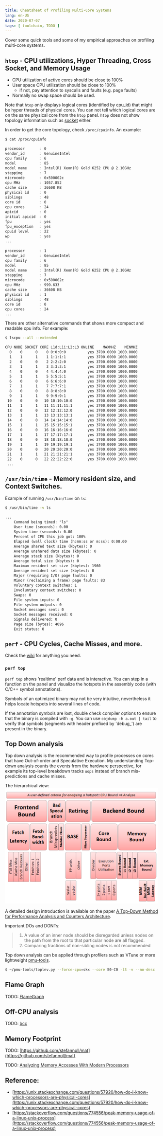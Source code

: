 ```yaml
---
title: Cheatsheet of Profiling Multi-Core Systems
lang: en-US
date: 2020-07-07
tags: [ toolchain, TODO ]
---
```


Cover some quick tools and some of my empirical approaches on profiling multi-core systems.
<!-- more -->

## `htop` - CPU utilizations, Hyper Threading, Cross Socket, and Memory Usage 

- CPU utilization of active cores should be close to 100%
- User space CPU utilization should be close to 100%
  - if not, pay attention to syscalls and faults (e.g. page faults)
- Normally no swap space should be used.


Note that `htop` only displays logical cores (identified by cpu_id) that might be hyper threads of physical cores. 
You can not tell which logical cores are on the same physical core from the `htop` panel.
`htop` does not show topology information such as [socket](https://en.wikipedia.org/wiki/CPU_socket) either.

In order to get the core topology, check `/proc/cpuinfo`.
An example:
``` bash
$ cat /proc/cpuinfo
```
```
processor       : 0
vendor_id       : GenuineIntel
cpu family      : 6
model           : 85
model name      : Intel(R) Xeon(R) Gold 6252 CPU @ 2.10GHz
stepping        : 7
microcode       : 0x500002c
cpu MHz         : 1057.852
cache size      : 36608 KB
physical id     : 0
siblings        : 48
core id         : 0
cpu cores       : 24
apicid          : 0
initial apicid  : 0
fpu             : yes
fpu_exception   : yes
cpuid level     : 22
wp              : yes
...

processor       : 1
vendor_id       : GenuineIntel
cpu family      : 6
model           : 85
model name      : Intel(R) Xeon(R) Gold 6252 CPU @ 2.10GHz
stepping        : 7
microcode       : 0x500002c
cpu MHz         : 999.633
cache size      : 36608 KB
physical id     : 1
siblings        : 48
core id         : 0
cpu cores       : 24
...
```

There are other alternative commands that shows more compact and readable cpu info.
For example:
``` bash
$ lscpu --all --extended
```
```
CPU NODE SOCKET CORE L1d:L1i:L2:L3 ONLINE    MAXMHZ    MINMHZ
  0    0      0    0 0:0:0:0          yes 3700.0000 1000.0000
  1    1      1    1 1:1:1:1          yes 3700.0000 1000.0000
  2    0      0    2 2:2:2:0          yes 3700.0000 1000.0000
  3    1      1    3 3:3:3:1          yes 3700.0000 1000.0000
  4    0      0    4 4:4:4:0          yes 3700.0000 1000.0000
  5    1      1    5 5:5:5:1          yes 3700.0000 1000.0000
  6    0      0    6 6:6:6:0          yes 3700.0000 1000.0000
  7    1      1    7 7:7:7:1          yes 3700.0000 1000.0000
  8    0      0    8 8:8:8:0          yes 3700.0000 1000.0000
  9    1      1    9 9:9:9:1          yes 3700.0000 1000.0000
 10    0      0   10 10:10:10:0       yes 3700.0000 1000.0000
 11    1      1   11 11:11:11:1       yes 3700.0000 1000.0000
 12    0      0   12 12:12:12:0       yes 3700.0000 1000.0000
 13    1      1   13 13:13:13:1       yes 3700.0000 1000.0000
 14    0      0   14 14:14:14:0       yes 3700.0000 1000.0000
 15    1      1   15 15:15:15:1       yes 3700.0000 1000.0000
 16    0      0   16 16:16:16:0       yes 3700.0000 1000.0000
 17    1      1   17 17:17:17:1       yes 3700.0000 1000.0000
 18    0      0   18 18:18:18:0       yes 3700.0000 1000.0000
 19    1      1   19 19:19:19:1       yes 3700.0000 1000.0000
 20    0      0   20 20:20:20:0       yes 3700.0000 1000.0000
 21    1      1   21 21:21:21:1       yes 3700.0000 1000.0000
 22    0      0   22 22:22:22:0       yes 3700.0000 1000.0000
 ...

```

## `/usr/bin/time` - Memory resident size, and  Context Switches.

Example of running `/usr/bin/time` on `ls`:
``` bash
$ /usr/bin/time -v ls
```
```
...
	Command being timed: "ls"
	User time (seconds): 0.00
	System time (seconds): 0.00
	Percent of CPU this job got: 100%
	Elapsed (wall clock) time (h:mm:ss or m:ss): 0:00.00
	Average shared text size (kbytes): 0
	Average unshared data size (kbytes): 0
	Average stack size (kbytes): 0
	Average total size (kbytes): 0
	Maximum resident set size (kbytes): 1960
	Average resident set size (kbytes): 0
	Major (requiring I/O) page faults: 0
	Minor (reclaiming a frame) page faults: 83
	Voluntary context switches: 1
	Involuntary context switches: 0
	Swaps: 0
	File system inputs: 0
	File system outputs: 0
	Socket messages sent: 0
	Socket messages received: 0
	Signals delivered: 0
	Page size (bytes): 4096
	Exit status: 0
```

## `perf` - CPU Cycles, Cache Misses, and more.

Check the [wiki](https://perf.wiki.kernel.org/index.php/Main_Page) for anything you need.

### `perf top`

`perf top` shows 'realtime' perf data and is interactive.
You can step in a function on the panel and visualize the hotspots in the assembly code (with C/C++ symbol annotations).

Symbols of an optimized binary may not be very intuitive, nevertheless it helps locate hotspots into several lines of code.

If the annotation symbols are lost, double check compiler options to ensure that the binary is compiled with `-g`. 
You can use `objdump -h a.out | tail` to verify that symbols (segments with header prefixed by 'debug_') are present in the binary. 

## Top Down analysis

Top down analysis is the recommended way to profile processes on cores that have Out-of-order and Speculative Execution.
My understanding Top-down analysis counts the events from the hardware perspective, for example its top-level breakdown tracks `uops` instead of branch mis-predictions and cache misses.

The hierarchical view:
![top-down](./static/cheatsheet-of-profiling-multi-core-systems-top-down.png)

A detailed design introduction is available on the paper [A Top-Down Method for Performance Analysis and Counters Architecture](https://ieeexplore.ieee.org/document/6844459).

Important DOs and DONTs:
>1. A value of an inner node should be disregarded unless nodes on the path from the root to that particular node are all flagged.
>2. Comparing fractions of non-sibling nodes is not recommended

Top down analysis can be applied through profilers such as VTune or more lightweight [pmu-tools](https://github.com/andikleen/pmu-tools).

``` bash
$ ~/pmu-tools/toplev.py --force-cpu=skx --core S0-C0 -l3 -v --no-desc
```

## Flame Graph

TODO: [FlameGraph](https://github.com/brendangregg/FlameGraph) 

## Off-CPU analysis

TODO: [bcc](https://github.com/iovisor/bcc)

## Memory Footprint

TODO: [https://github.com/stefannoll/mat](https://github.com/stefannoll/mat)

TODO: [Analyzing Memory Accesses With Modern Processors](https://dl.acm.org/doi/pdf/10.1145/3399666.3399896)


## Reference:
- [https://unix.stackexchange.com/questions/57920/how-do-i-know-which-processors-are-physical-cores](https://unix.stackexchange.com/questions/57920/how-do-i-know-which-processors-are-physical-cores)
- [https://stackoverflow.com/questions/774556/peak-memory-usage-of-a-linux-unix-process](https://stackoverflow.com/questions/774556/peak-memory-usage-of-a-linux-unix-process)

